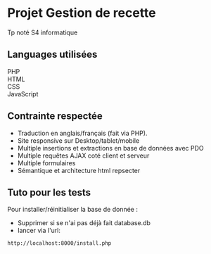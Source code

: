 # Projet Gestion de recette

Tp noté S4 informatique

## Languages utilisées
PHP\
HTML\
CSS\
JavaScript

## Contrainte respectée

- Traduction en anglais/français (fait via PHP).
- Site responsive sur Desktop/tablet/mobile
- Multiple insertions et extractions en base de données avec PDO
- Multiple requêtes AJAX coté client et serveur
- Multiple formulaires
- Sémantique et architecture html repsecter

## Tuto pour les tests

Pour installer/réinitialiser la base de donnée :
- Supprimer si se n'ai pas déjà fait database.db
- lancer via l'url:
```
http://localhost:8000/install.php
```
